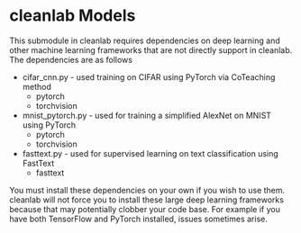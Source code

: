 # cleanlab Models

This submodule in cleanlab requires dependencies on deep learning and other machine learning frameworks that are not directly support in cleanlab.
The dependencies are as follows

* cifar_cnn.py - used training on CIFAR using PyTorch via CoTeaching method
   - pytorch
   - torchvision
* mnist_pytorch.py - used for training a simplified AlexNet on MNIST using PyTorch
   - pytorch
   - torchvision
* fasttext.py - used for supervised learning on text classification using FastText
   - fasttext

You must install these dependencies on your own if you wish to use them. cleanlab will not force you to install these large deep learning frameworks because that may potentially clobber your code base. For example if you have both TensorFlow and PyTorch installed, issues sometimes arise.
